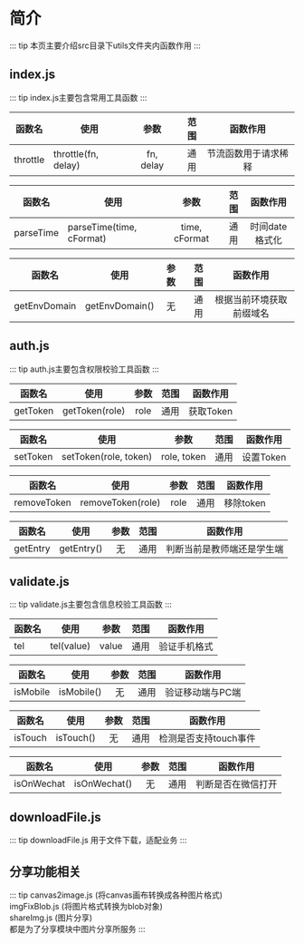 # 简介
::: tip
本页主要介绍src目录下utils文件夹内函数作用
:::

## index.js
::: tip
index.js主要包含常用工具函数
:::

|函数名| 使用                | 参数            | 范围 | 函数作用 |
|--------| ------------------- |:-------------: | ---: | :--------------: |
|throttle| throttle(fn, delay) | fn, delay | 通用 | 节流函数用于请求稀释 |

|函数名| 使用                | 参数            | 范围 | 函数作用 |
|--------| ------------------- |:-------------: | ---: | :--------------: |
|parseTime| parseTime(time, cFormat) | time, cFormat | 通用 | 时间date格式化 |

|函数名| 使用                | 参数            | 范围 | 函数作用 |
|--------| ------------------- |:-------------: | ---: | :--------------: |
|getEnvDomain| getEnvDomain() | 无| 通用 | 根据当前环境获取前缀域名 |


## auth.js
::: tip
auth.js主要包含权限校验工具函数
:::

|函数名| 使用                | 参数            | 范围 | 函数作用 |
|--------| ------------------- |:-------------: | ---: | :--------------: |
|getToken| getToken(role) | role | 通用 | 获取Token |

|函数名| 使用                | 参数            | 范围 | 函数作用 |
|--------| ------------------- |:-------------: | ---: | :--------------: |
|setToken| setToken(role, token) | role, token| 通用 | 设置Token |

|函数名| 使用                | 参数            | 范围 | 函数作用 |
|--------| ------------------- |:-------------: | ---: | :--------------: |
|removeToken| removeToken(role) | role | 通用 | 移除token |

|函数名| 使用                | 参数            | 范围 | 函数作用 |
|--------| ------------------- |:-------------: | ---: | :--------------: |
|getEntry| getEntry() | 无 | 通用 | 判断当前是教师端还是学生端 |

## validate.js
::: tip
validate.js主要包含信息校验工具函数
:::

|函数名| 使用                | 参数            | 范围 | 函数作用 |
|--------| ------------------- |:-------------: | ---: | :--------------: |
|tel| tel(value) | value | 通用 | 验证手机格式 |

|函数名| 使用                | 参数            | 范围 | 函数作用 |
|--------| ------------------- |:-------------: | ---: | :--------------: |
|isMobile| isMobile() | 无 | 通用 | 验证移动端与PC端 |

|函数名| 使用                | 参数            | 范围 | 函数作用 |
|--------| ------------------- |:-------------: | ---: | :--------------: |
|isTouch| isTouch() | 无 | 通用 | 检测是否支持touch事件 |

|函数名| 使用                | 参数            | 范围 | 函数作用 |
|--------| ------------------- |:-------------: | ---: | :--------------: |
|isOnWechat| isOnWechat()  | 无 | 通用 | 判断是否在微信打开 |


## downloadFile.js
::: tip
downloadFile.js 用于文件下载，适配业务
:::

## 分享功能相关
::: tip
canvas2image.js (将canvas画布转换成各种图片格式) </br>
imgFixBlob.js (将图片格式转换为blob对象) </br>
shareImg.js (图片分享) </br>
都是为了分享模块中图片分享所服务
:::